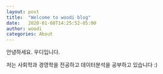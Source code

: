 ```yaml
---
layout: post
title:  "Welcome to woodi blog"
date:   2020-01-08T14:25:52-05:00
author: woodi
categories: About
---
```


안녕하세요. 우디입니다.

저는 사회학과 경영학을 전공하고
데이터분석을 공부하고 있습니다 :)